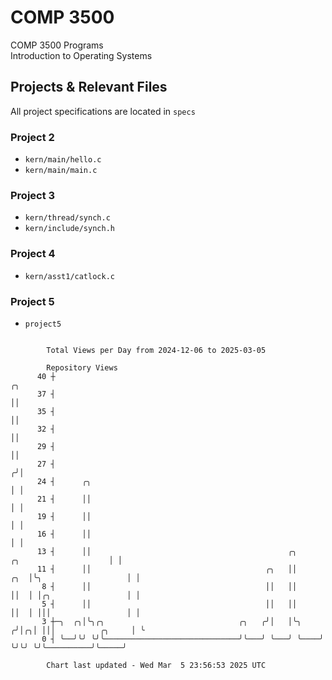 # COMP 3500
COMP 3500 Programs  
Introduction to Operating Systems  
## Projects & Relevant Files
All project specifications are located in `specs`
### Project 2
- `kern/main/hello.c`
- `kern/main/main.c`
### Project 3
- `kern/thread/synch.c`
- `kern/include/synch.h`
### Project 4
- `kern/asst1/catlock.c`
### Project 5
- `project5`

```

        Total Views per Day from 2024-12-06 to 2025-03-05

        Repository Views
      40 ┼                                                                                       ╭╮
      37 ┤                                                                                       ││
      35 ┤                                                                                       ││
      32 ┤                                                                                       ││
      29 ┤                                                                                       ││
      27 ┤                                                                                      ╭╯│
      24 ┤      ╭╮                                                                              │ │
      21 ┤      ││                                                                              │ │
      19 ┤      ││                                                                              │ │
      16 ┤      ││                                                                              │ │
      13 ┤      ││                                            ╭╮          ╭╮                    │ │
      11 ┤      ││                                       ╭╮   ││      ╭╮  │╰╮                   │ │
       8 ┤      ││                                       ││   ││      ││  │ │╭╮                 │ │
       5 ┤      ││                                       ││   ││      ││  │ │││                 │ │
       3 ┼─╮  ╭╮│╰╮╭╮                              ╭╮   ╭╯│   │╰╮    ╭╯│╭╮│ │││          ╭╮     │ ╰
       0 ┤ ╰──╯╰╯ ╰╯╰──────────────────────────────╯╰───╯ ╰───╯ ╰────╯ ╰╯╰╯ ╰╯╰──────────╯╰─────╯

        Chart last updated - Wed Mar  5 23:56:53 2025 UTC
        
```
